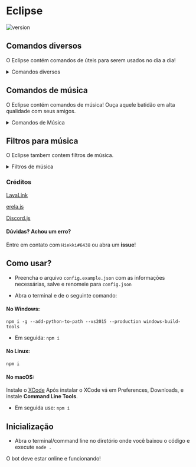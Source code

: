 # Eclipse

![version](https://img.shields.io/github/package-json/v/hiekkiStudio/Eclipse)

## Comandos diversos
O Eclipse contém comandos de úteis para serem usados no dia a dia!

<details>
<summary>Comandos diversos</summary>
<br>

`e!botinfo`, `e!lang`, `e!ping`, `e!help`

</details>

## Comandos de música
O Eclipse contém comandos de música! Ouça aquele batidão em alta qualidade com seus amigos.

<details>
<summary>Comandos de Música </summary>
<br>

`e!pause`, `e!play`, `e!queue`, `e!resume`, `e!shuffle`, `e!skip`, `e!stop`, `e!volume`, `è!search`

</details>

## Filtros para música
O Eclipse tambem contem filtros de música.
<details>
  <summary>Filtros de música</summary>
  <br>
  
  `e!nightcore`, `e!vaporwave`, `e!bassboost`

</details>

### Créditos
[LavaLink](https://github.com/Frederikam/Lavalink#server-configuration)

[erela.js](https://www.npmjs.com/package/erela.js)

[Discord.js](https://www.npmjs.com/package/discord.js)

#### Dúvidas? Achou um erro?
Entre em contato com `Hiekki#6438` ou abra um **issue**!

## Como usar?

* Preencha o arquivo `config.example.json` com as informações necessárias, salve e renomeie para `config.json`

* Abra o terminal e de o seguinte comando:

#### No Windows:

```npm i -g --add-python-to-path --vs2015 --production windows-build-tools```

* Em seguida:
```npm i```

#### No Linux:

```npm i```

#### No macOS:

Instale o [XCode](https://developer.apple.com/xcode/download)
Após instalar o XCode vá em Preferences, Downloads, e instale **Command Line Tools**.

* Em seguida use:
```npm i```

## Inicialização

* Abra o terminal/command line no diretório onde você baixou o código e execute `node .`

O bot deve estar online e funcionando!
